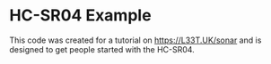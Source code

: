 # HC-SR04 Example

This code was created for a tutorial on https://L33T.UK/sonar and is designed to get people started with the HC-SR04.
